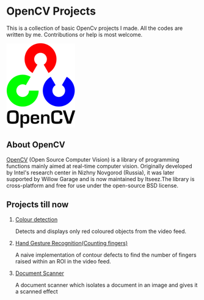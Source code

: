 # OpenCV Projects
This is a collection of basic OpenCv projects I made. All the codes are written by me. Contributions or help is most welcome.

![OpenCV Logo](logo2.png?raw=true "OpenCV Logo")

## About OpenCV
[OpenCV](https://en.wikipedia.org/wiki/OpenCV) (Open Source Computer Vision) is a library of programming functions mainly aimed at real-time computer vision. Originally      developed by Intel's research center in Nizhny Novgorod (Russia), it was later supported by Willow Garage and is now maintained by Itseez.The library is cross-platform and free for use under the open-source BSD license.

## Projects till now
1. [Colour detection](https://github.com/Poirot1729/Open-CV/tree/master/Color%20Detection)
   
   Detects and displays only red coloured objects from the video feed. 

2. [Hand Gesture Recognition(Counting fingers)](https://github.com/Poirot1729/Open-CV/tree/master/Hand%20Gesture%20Recognition)
   
   A naive implementation of contour defects to find the number of fingers raised within an ROI in the video feed. 

3. [Document Scanner](https://github.com/Poirot1729/Open-CV/tree/master/Document%20Scanner)
   
   A document scanner which isolates a document in an image and gives it a scanned effect
   
